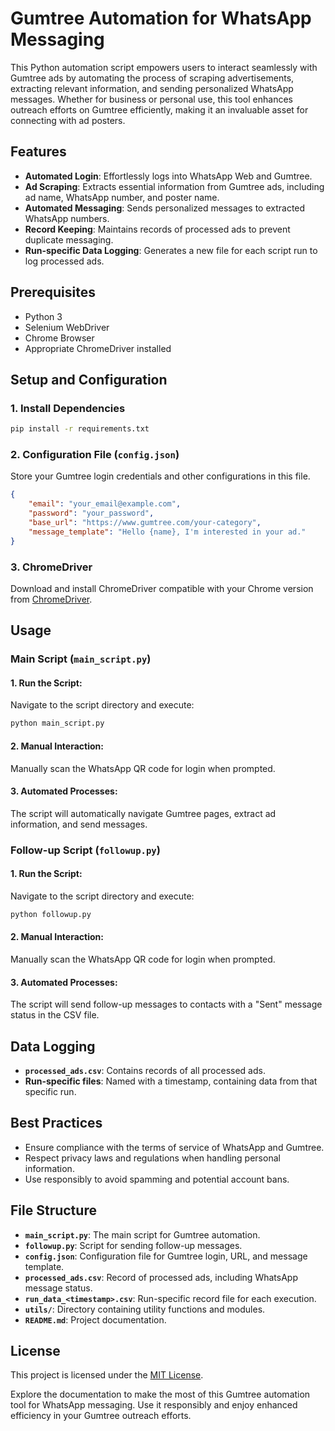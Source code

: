 
# Gumtree Automation for WhatsApp Messaging

This Python automation script empowers users to interact seamlessly with Gumtree ads by automating the process of scraping advertisements, extracting relevant information, and sending personalized WhatsApp messages. Whether for business or personal use, this tool enhances outreach efforts on Gumtree efficiently, making it an invaluable asset for connecting with ad posters.

## Features

- **Automated Login**: Effortlessly logs into WhatsApp Web and Gumtree.
- **Ad Scraping**: Extracts essential information from Gumtree ads, including ad name, WhatsApp number, and poster name.
- **Automated Messaging**: Sends personalized messages to extracted WhatsApp numbers.
- **Record Keeping**: Maintains records of processed ads to prevent duplicate messaging.
- **Run-specific Data Logging**: Generates a new file for each script run to log processed ads.

## Prerequisites

- Python 3
- Selenium WebDriver
- Chrome Browser
- Appropriate ChromeDriver installed

## Setup and Configuration

### 1. Install Dependencies

```bash
pip install -r requirements.txt
```

### 2. Configuration File (`config.json`)

Store your Gumtree login credentials and other configurations in this file.

```json
{
    "email": "your_email@example.com",
    "password": "your_password",
    "base_url": "https://www.gumtree.com/your-category",
    "message_template": "Hello {name}, I'm interested in your ad."
}
```

### 3. ChromeDriver

Download and install ChromeDriver compatible with your Chrome version from [ChromeDriver](https://sites.google.com/a/chromium.org/chromedriver/downloads).

## Usage

### Main Script (`main_script.py`)

#### 1. Run the Script:

Navigate to the script directory and execute:

```bash
python main_script.py
```

#### 2. Manual Interaction:

Manually scan the WhatsApp QR code for login when prompted.

#### 3. Automated Processes:

The script will automatically navigate Gumtree pages, extract ad information, and send messages.

### Follow-up Script (`followup.py`)

#### 1. Run the Script:

Navigate to the script directory and execute:

```bash
python followup.py
```

#### 2. Manual Interaction:

Manually scan the WhatsApp QR code for login when prompted.

#### 3. Automated Processes:

The script will send follow-up messages to contacts with a "Sent" message status in the CSV file.

## Data Logging

- **`processed_ads.csv`**: Contains records of all processed ads.
- **Run-specific files**: Named with a timestamp, containing data from that specific run.

## Best Practices

- Ensure compliance with the terms of service of WhatsApp and Gumtree.
- Respect privacy laws and regulations when handling personal information.
- Use responsibly to avoid spamming and potential account bans.

## File Structure

- **`main_script.py`**: The main script for Gumtree automation.
- **`followup.py`**: Script for sending follow-up messages.
- **`config.json`**: Configuration file for Gumtree login, URL, and message template.
- **`processed_ads.csv`**: Record of processed ads, including WhatsApp message status.
- **`run_data_<timestamp>.csv`**: Run-specific record file for each execution.
- **`utils/`**: Directory containing utility functions and modules.
- **`README.md`**: Project documentation.


## License

This project is licensed under the [MIT License](LICENSE).

Explore the documentation to make the most of this Gumtree automation tool for WhatsApp messaging. Use it responsibly and enjoy enhanced efficiency in your Gumtree outreach efforts.

